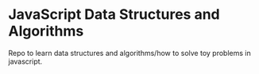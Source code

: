 # JavaScript Data Structures and Algorithms

Repo to learn data structures and algorithms/how to solve toy problems in javascript.
